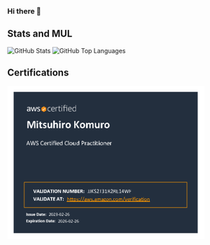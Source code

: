 ### Hi there 👋

## Stats and MUL

![GitHub Stats](https://github-readme-stats-l10es.vercel.app/api?username=l10es&count_private=true&show_icons=true&theme=github_dark)
![GitHub Top Languages](https://github-readme-stats-l10es.vercel.app/api/top-langs/?username=l10es&layout=compact&theme=github_dark)

## Certifications

<img src="./assets/AWS-Certified-Cloud-Practitioner-certificate.png" width="450" height="350">

<!--
**l10es/l10es** is a ✨ _special_ ✨ repository because its `README.md` (this file) appears on your GitHub profile.

Here are some ideas to get you started:

- 🔭 I’m currently working on ...
- 🌱 I’m currently learning ...
- 👯 I’m looking to collaborate on ...
- 🤔 I’m looking for help with ...
- 💬 Ask me about ...
- 📫 How to reach me: ...
- 😄 Pronouns: ...
- ⚡ Fun fact: ...
-->

